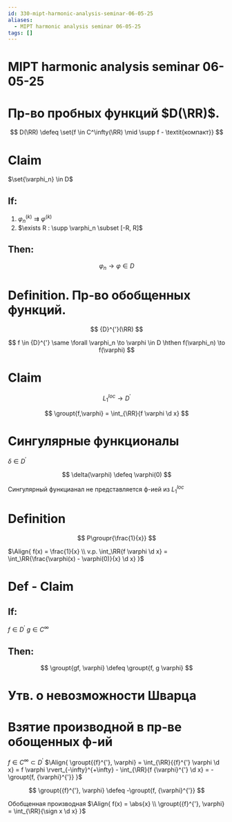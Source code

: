 ```yaml
---
id: 330-mipt-harmonic-analysis-seminar-06-05-25
aliases:
  - MIPT harmonic analysis seminar 06-05-25
tags: []
---
```


# MIPT harmonic analysis seminar 06-05-25

# Пр-во пробных функций $D(\RR)$.

$$
D(\RR) \defeq \set{f \in C^\infty(\RR) \mid \supp f - \textit{компакт}}
$$

# Claim

$\set{\varphi_n} \in D$

## If:

1. $\varphi_n^{(k)} \rightrightarrows \varphi^{(k)}$
2. $\exists R : \supp \varphi_n \subset [-R, R]$

## Then:

$$
\varphi_n \to \varphi \in D
$$

# Definition. Пр-во обобщенных функций.

$$
{D}^{'}(\RR)
$$

$$
f \in {D}^{'} \same \forall \varphi_n \to \varphi \in D \hthen
f(\varphi_n) \to f(\varphi)
$$

# Claim

$$
L_1^{loc} \to {D}^{'}
$$

$$
\groupt{f,\varphi} = \int_{\RR}{f \varphi \d x}
$$

# Сингулярные функционалы

$\delta \in {D}^{'}$

$$
\delta(\varphi) \defeq \varphi(0)
$$

Сингулярный функцианал не представляется ф-ией из $L_1^{loc}$

# Definition

$$
P\groupr{\frac{1}{x}}
$$

$\Align{
f(x) = \frac{1}{x} \\
v.p. \int_\RR{f \varphi \d x} = \int_\RR{\frac{\varphi(x) - \varphi(0)}{x} \d x}
}$

# Def - Claim

## If:

$f \in {D}^{'}$
$g \in C^{\infty}$

## Then:

$$
\groupt{gf, \varphi} \defeq \groupt{f, g \varphi}
$$

# Утв. о невозможности Шварца

# Взятие производной в пр-ве обощенных ф-ий

$f \in C^{\infty} \subset {D}^{'}$
$\Align{
\groupt{{f}^{'}, \varphi} = 
\int_{\RR}{{f}^{'} \varphi \d x} = 
f \varphi \rvert_{-\infty}^{+\infty} - \int_{\RR}{f {\varphi}^{'} \d x} = 
-\groupt{f, {\varphi}^{'}}
}$

$$
\groupt{{f}^{'}, \varphi} \defeq -\groupt{f, {\varphi}^{'}}
$$

Обобщенная производная
$\Align{
f(x) = \abs{x} \\
\groupt{{f}^{'}, \varphi} = \int_{\RR}{\sign x \d x}
}$
